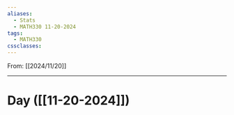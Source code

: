 ```yaml
---
aliases:
  - Stats
  - MATH330 11-20-2024
tags:
  - MATH330
cssclasses:
---
```

From: [[2024/11/20]]

-------
# Day  ([[11-20-2024]])
